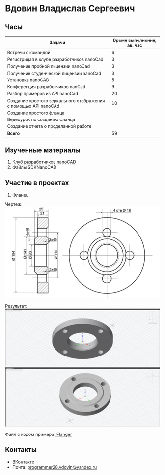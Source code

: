 # Вдовин Владислав Сергеевич

## Часы

|Задачи|Время выполнения, ак. час|
|----------------|----------------|
|Встречи с командой | 6|
|Регистрицая в клубе разработчиков nanoCad | 3|
|Получение пробной лицензии nanoCad | 3|
|Получение студенческой лицензии nanoCad | 3|
|Установка nanoCAD | 5|
|Конференция разработчиков nanCad | 9|
|Разбор примеров из API nanoCad | 20|
|Создание простого зеркального отображения с помощью API nanoCAd | 10|
|Создание простого фланца| |
|Ведеоурок по созданию фланца | |
|Создание отчета о проделанной работе | |
|**Всего** | 59|


## Изученные материалы
1. [Клуб разработчиков nanoCAD](https://developer.nanocad.ru/main.html)
2. Файлы SDKNanoCAD

## Участие в проектах
1. Фланец

Чертеж:
![](Img_Vdovin/%D0%92%D0%B4%D0%BE%D0%B2%D0%B8%D0%BD-%D0%A7%D0%B5%D1%80%D1%82%D0%B5%D0%B6.jpg)

Результат:
![](Img_Vdovin/%D0%92%D0%B4%D0%BE%D0%B2%D0%B8%D0%BD1.png)
![](Img_Vdovin/%D0%92%D0%B4%D0%BE%D0%B2%D0%B8%D0%BD2.png)

Файл с кодом примера:[ Flanger](https://github.com/NanoCAD-Mospolytech/NanoCAD-IngeneringSoft/tree/main/%D0%9C%D0%B0%D1%82%D0%B5%D1%80%D0%B8%D0%B0%D0%BB%D1%8B/Flanger)

## Контакты 
- [ВКонтакте](https://vk.com/fulfilled)
- Почта: programmer28.vdovin@yandex.ru
